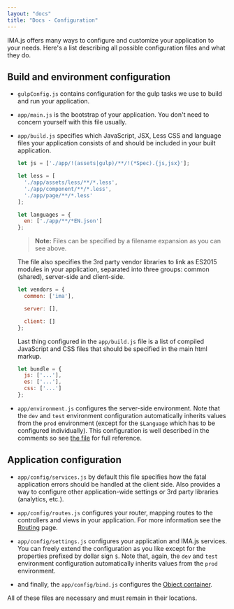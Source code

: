 ```yaml
---
layout: "docs"
title: "Docs - Configuration"
---
```


IMA.js offers many ways to configure and customize your application to your needs.
Here's a list describing all possible configuration files and what they do.

## Build and environment configuration
- `gulpConfig.js` contains configuration for the gulp tasks we use to build and
  run your application.

- `app/main.js` is the bootstrap of your application. You don't need to concern
  yourself with this file usually.

- `app/build.js` specifies which JavaScript, JSX, Less CSS and language files
  your application consists of and should be included in your built
  application.

  ```javascript
  let js = ['./app/!(assets|gulp)/**/!(*Spec).{js,jsx}'];

  let less = [
    './app/assets/less/**/*.less',
    './app/component/**/*.less',
    './app/page/**/*.less'
  ];

  let languages = {
    en: ['./app/**/*EN.json']
  };
  ```

  > **Note:** Files can be specified by a filename expansion as you can see 
  above.

  The file also specifies the 3rd party vendor libraries to link as ES2015
  modules in your application, separated into three groups: common (shared),
  server-side and client-side.

  ``` javascript
  let vendors = {
    common: ['ima'],

    server: [],

    client: []
  };
  ```

  Last thing configured in the `app/build.js` file is a list of compiled 
  JavaScript and CSS files that should be specified in the main html markup.

  ```javascript
  let bundle = {
    js: ['...'],
    es: ['...'],
    css: ['...']
  };
  ```

- `app/environment.js` configures the server-side environment. Note that the
  `dev` and `test` environment configuration automatically inherits values from
  the `prod` environment (except for the `$Language` which has to be configured
  individually). This configuration is well described in the comments so see 
  [the file](https://github.com/seznam/ima/blob/master/packages/create-ima-app/examples/hello/environment.js)
  for full reference.

## Application configuration

- `app/config/services.js` by default this file specifies how the fatal 
  application errors should be handled at the client side. Also provides a way 
  to configure other application-wide settings or 3rd party libraries
  (analytics, etc.).

- `app/config/routes.js` configures your router, mapping routes to the
  controllers and views in your application. For more information see the 
  [Routing](/docs/routing) page.

- `app/config/settings.js` configures your application and IMA.js services. You
  can freely extend the configuration as you like except for the properties
  prefixed by dollar sign `$`.
  Note that, again, the `dev` and `test` environment configuration
  automatically inherits values from the `prod` environment.

- and finally, the `app/config/bind.js` configures the 
  [Object container](/docs/object-container).

All of these files are necessary and must remain in their locations.
